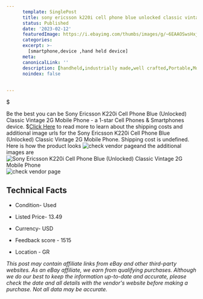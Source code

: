 ```yaml
---
      template: SinglePost
      title: sony ericsson k220i cell phone blue unlocked classic vintage 2g mobile phone
      status: Published
      date: '2023-02-12'
      featuredImage: https://i.ebayimg.com/thumbs/images/g/~6EAAOSwsHxj2BCl/s-l225.jpg
      categories: 
      excerpt: >-
        [smartphone,device ,hand held device]
      meta:
      canonicalLink: ''
      description: [handheld,industrially made,well crafted,Portable,Mobile,Compact,Convenient,Lightweight,Maneuverable,Man-portable,Miniature,Carriable,Hand-held,Light,Holdable,Transportable,Mobile device,Pocket-sized,On-the-go,Wireless,Cordless,Compact size,Convenient size, smartphone,device ,hand held device]
      noindex: false
      
        
---
```

$

Be the best you can be  Sony Ericsson K220i Cell Phone Blue (Unlocked) Classic Vintage 2G Mobile Phone - a 1-star Cell Phones & Smartphones device.
$[Click Here](https://www.ebay.com/itm/225387897863?hash=item347a2a6407%3Ag%3A%7E6EAAOSwsHxj2BCl&mkevt=1&mkcid=1&mkrid=711-53200-19255-0&campid=%253CePNCampaignId%253E&customid=%253CreferenceId%253E&toolid=10049) to read more to learn about the shipping costs and additional image urls for the Sony Ericsson K220i Cell Phone Blue (Unlocked) Classic Vintage 2G Mobile Phone. Shipping cost is undefined. Here is how the product looks ![check vendor page](https://i.ebayimg.com/thumbs/images/g/~6EAAOSwsHxj2BCl/s-l225.jpg)and the additional images are![Sony Ericsson K220i Cell Phone Blue (Unlocked) Classic Vintage 2G Mobile Phone](https://i.ebayimg.com/images/g/~6EAAOSwsHxj2BCl/s-l1600.jpg)![check vendor page](https://origin-galleryplus.ebayimg.com/ws/web/225387897863_2_0_1/225x225.jpg,https://origin-galleryplus.ebayimg.com/ws/web/225387897863_3_0_1/225x225.jpg,https://origin-galleryplus.ebayimg.com/ws/web/225387897863_4_0_1/225x225.jpg,https://origin-galleryplus.ebayimg.com/ws/web/225387897863_5_0_1/225x225.jpg,https://origin-galleryplus.ebayimg.com/ws/web/225387897863_6_0_1/225x225.jpg,https://origin-galleryplus.ebayimg.com/ws/web/225387897863_7_0_1/225x225.jpg,https://origin-galleryplus.ebayimg.com/ws/web/225387897863_8_0_1/225x225.jpg,https://origin-galleryplus.ebayimg.com/ws/web/225387897863_9_0_1/225x225.jpg,https://origin-galleryplus.ebayimg.com/ws/web/225387897863_10_0_1/225x225.jpg)



 ## Technical Facts 



     
      

 - Condition- Used 


      

 - Listed Price- 13.49 


      

 - Currency- USD 


      

 - Feedback score - 1515 


      

 - Location - GR 


      
      

 *_This post may contain affiliate links from eBay and other third-party websites. As an eBay affiliate, we earn from qualifying purchases. Although we do our best to keep the information up-to-date and accurate, please check the date and all details with the vendor's website before making a purchase. Not all data may be accurate._*







